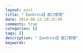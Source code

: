 ```yaml
---
layout: post
title: "【android】窗口管理"
date: 2014-08-23 20:25:00 
comments: true
categories: []
tags: []
description: "【android】窗口管理"
keywords: 
---
```



 
  
   
   
  
 
 
  
  
 
 
  
  
 
 
  
  
 


